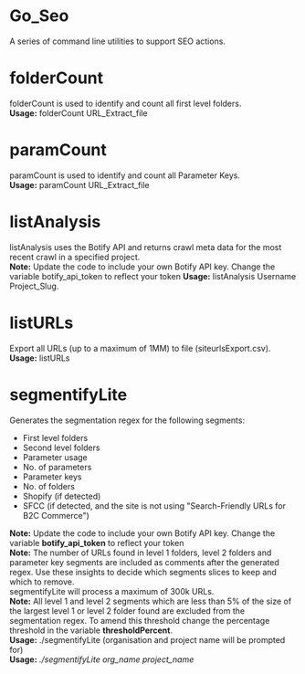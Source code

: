 # Go_Seo
A series of command line utilities to support SEO actions.   

# folderCount
folderCount is used to identify and count all first level folders.   
**Usage:** folderCount URL_Extract_file
# paramCount
paramCount is used to identify and count all Parameter Keys.   
**Usage:** paramCount URL_Extract_file
# listAnalysis
listAnalysis uses the Botify API and returns crawl meta data for the most recent crawl in a specified project.   
**Note:** Update the code to include your own Botify API key. Change the variable botify_api_token to reflect your token
**Usage:** listAnalysis Username Project_Slug.
# listURLs
Export all URLs (up to a maximum of 1MM) to file (siteurlsExport.csv).  
**Usage:** listURLs      
# segmentifyLite   
Generates the segmentation regex for the following segments: 
- First level folders
- Second level folders
- Parameter usage
- No. of parameters
- Parameter keys
- No. of folders
- Shopify (if detected)
- SFCC (if detected, and the site is not using "Search-Friendly URLs for B2C Commerce")
  
**Note:** Update the code to include your own Botify API key. Change the variable **botify_api_token** to reflect your token  
**Note:** The number of URLs found in level 1 folders, level 2 folders and parameter key segments are included as comments after the generated regex. Use these insights to decide which segments slices to keep and which to remove.   
segmentifyLite will process a maximum of 300k URLs.  
**Note:** All level 1 and level 2 segments which are less than 5% of the size of the largest level 1 or level 2 folder found are excluded from the segmentation regex. To amend this threshold change the percentage threshold in the variable **thresholdPercent**.  
**Usage:** ./segmentifyLite (organisation and project name will be prompted for)    
**Usage:** *./segmentifyLite org_name project_name*   

